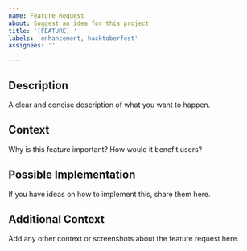 ```yaml
---
name: Feature Request
about: Suggest an idea for this project
title: '[FEATURE] '
labels: 'enhancement, hacktoberfest'
assignees: ''

---
```


## Description
A clear and concise description of what you want to happen.

## Context
Why is this feature important? How would it benefit users?

## Possible Implementation
If you have ideas on how to implement this, share them here.

## Additional Context
Add any other context or screenshots about the feature request here.

